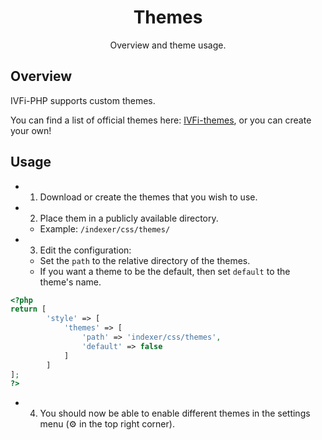 <h1 align="center">Themes</h1>

<p align="center">Overview and theme usage.</p>


## Overview
IVFi-PHP supports custom themes.

You can find a list of official themes here: [IVFi-themes](https://github.com/sixem/ivfi-themes), or you can create your own!

## Usage
* 1) Download or create the themes that you wish to use.
* 2) Place them in a publicly available directory.
	* Example: `/indexer/css/themes/`
* 3) Edit the configuration:
	* Set the `path` to the relative directory of the themes.
	* If you want a theme to be the default, then set `default` to the theme's name.
```php
<?php
return [
		'style' => [
			'themes' => [
				'path' => 'indexer/css/themes',
				'default' => false
			]
		]
];
?>
```
* 4) You should now be able to enable different themes in the settings menu (⚙️ in the top right corner).